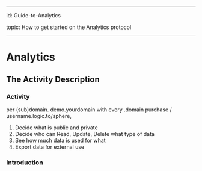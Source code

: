 
----------

id: Guide-to-Analytics

topic: How to get started on the Analytics protocol

----------



# Analytics

## The Activity Description

### Activity
per (sub)domain. demo.yourdomain with every .domain purchase / username.logic.to/sphere,

1. Decide what is public and private
2. Decide who can Read, Update, Delete what type of data
3. See how much data is used for what
4. Export data for external use

### Introduction



